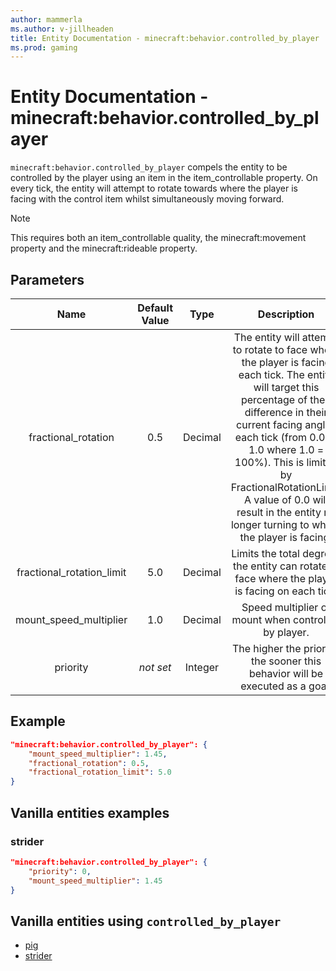 ```yaml
---
author: mammerla
ms.author: v-jillheaden
title: Entity Documentation - minecraft:behavior.controlled_by_player
ms.prod: gaming
---
```


# Entity Documentation - minecraft:behavior.controlled_by_player

`minecraft:behavior.controlled_by_player` compels the entity to be controlled by the player using an item in the item_controllable property. On every tick, the entity will attempt to rotate towards where the player is facing with the control item whilst simultaneously moving forward.

> [!NOTE]
> This requires both an item_controllable quality, the minecraft:movement property and the minecraft:rideable property.

## Parameters

| Name| Default Value| Type| Description |
|:-----------:|:-----------:|:-----------:|:-----------:|
| fractional_rotation| 0.5| Decimal| The entity will attempt to rotate to face where the player is facing each tick. The entity will target this percentage of their difference in their current facing angles each tick (from 0.0 to 1.0 where 1.0 = 100%). This is limited by FractionalRotationLimit. A value of 0.0 will result in the entity no longer turning to where the player is facing. |
| fractional_rotation_limit| 5.0| Decimal| Limits the total degrees the entity can rotate to face where the player is facing on each tick. |
| mount_speed_multiplier| 1.0| Decimal| Speed multiplier of mount when controlled by player. |
|priority|*not set*|Integer|The higher the priority, the sooner this behavior will be executed as a goal.|

## Example

```json
"minecraft:behavior.controlled_by_player": {
    "mount_speed_multiplier": 1.45,
    "fractional_rotation": 0.5,
    "fractional_rotation_limit": 5.0
}
```

## Vanilla entities examples

### strider

```json
"minecraft:behavior.controlled_by_player": {
    "priority": 0,
    "mount_speed_multiplier": 1.45
}
```

## Vanilla entities using `controlled_by_player`

- [pig](../../../../Source/VanillaBehaviorPack_Snippets/entities/pig.md)
- [strider](../../../../Source/VanillaBehaviorPack_Snippets/entities/strider.md)
